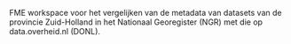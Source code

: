 
FME workspace voor het vergelijken van de metadata van datasets van de provincie Zuid-Holland in het Nationaal Georegister (NGR) met die op data.overheid.nl (DONL).
